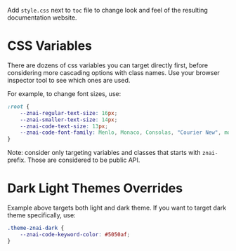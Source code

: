 Add `style.css` next to `toc` file to change look and feel of the resulting documentation website.

# CSS Variables

There are dozens of css variables you can target directly first, before considering more cascading options with class names.
Use your browser inspector tool to see which ones are used.

For example, to change font sizes, use:

```css {title: "style.css"}
:root {
    --znai-regular-text-size: 16px;
    --znai-smaller-text-size: 14px;
    --znai-code-text-size: 13px;
    --znai-code-font-family: Menlo, Monaco, Consolas, "Courier New", monospace;
}
```

Note: consider only targeting variables and classes that starts with `znai-` prefix. Those are considered to be public API.

# Dark Light Themes Overrides

Example above targets both light and dark theme. If you want to target dark theme specifically, use:

```css {title: "style.css"}
.theme-znai-dark {
    --znai-code-keyword-color: #5050af;
}
```